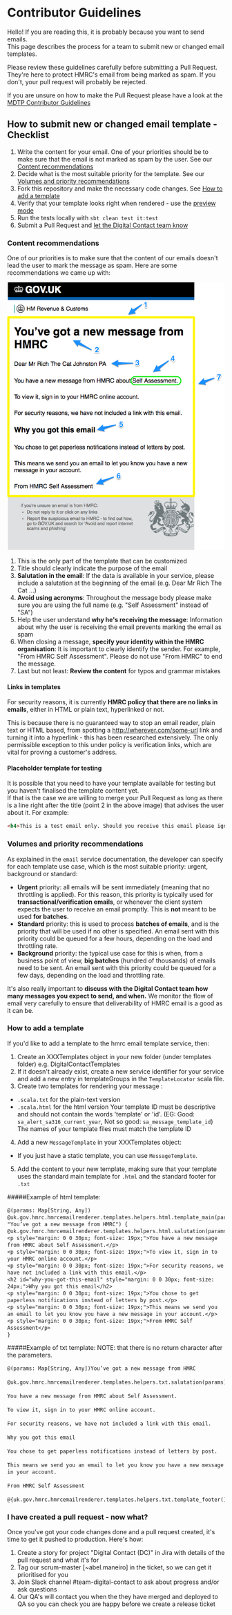 # Contributor Guidelines

Hello! If you are reading this, it is probably because you want to send emails.  
This page describes the process for a team to submit new or changed email templates. 

Please review these guidelines carefully before submitting a Pull Request. 
They're here to protect HMRC's email from being marked as spam. If you don't, your pull request will probably be rejected. 

If you are unsure on how to make the Pull Request please have a look at the [MDTP Contributor Guidelines](https://github.com/hmrc/mdtp-contributor-guidelines/blob/master/CONTRIBUTING.md)

## How to submit new or changed email template - Checklist 

1. Write the content for your email. One of your priorities should be to make sure that the email is not marked as spam by the user. See our [Content recommendations](#content-recommendations)
2. Decide what is the most suitable priority for the template. See our [Volumes and priority recommendations](#volumes-and-priority-recommendations)
3. Fork this repository and make the necessary code changes. See [How to add a template](#how-to-add-a-template)
4. Verify that your template looks right when rendered - use the [preview mode](/README.md#preview-mode)
5. Run the tests locally with `sbt clean test it:test`
6. Submit a Pull Request and [let the Digital Contact team know](#i-have-created-a-pull-request---now-what)


### Content recommendations

One of our priorities is to make sure that the content of our emails doesn't lead the user to mark the message as spam. Here are some recommendations we came up with:

![Alt text](doc/content_guidelines.png?raw=true "Content guidelines")

1. This is the only part of the template that can be customized 
2. Title should clearly indicate the purpose of the email
3. **Salutation in the email**: If the data is available in your service, please include a salutation at the beginning of the email (e.g. Dear Mr Rich The Cat ...)
4. **Avoid using acronyms**: Throughout the message body please make sure you are using the full name (e.g. "Self Assessment" instead of "SA")
5. Help the user understand **why he's receiving the message**: Information about why the user is receiving the email prevents marking the email as spam
6. When closing a message, **specify your identity within the HMRC organisation**: It is important to clearly identify the sender. For example, "From HMRC Self Assessment". Please do not use "From HMRC" to end the message.
7. Last but not least: **Review the content** for typos and grammar mistakes


#### Links in templates

For security reasons, it is currently **HMRC policy that there are no links in emails**, either in HTML or plain text, hyperlinked or not.

This is because there is no guaranteed way to stop an email reader, plain text or HTML based, from spotting a http://wherever.com/some-url link and turning it into a hyperlink - this has been researched extensively. The only permissible exception to this under policy is verification links, which are vital for proving a customer's address.

#### Placeholder template for testing
It is possible that you need to have your template available for testing but you haven't finalised the template content yet.  
If that is the case we are willing to merge your Pull Request as long as there is a line right after the title (point 2 in the above image) that advises the user about it.
For example:
```html
<h4>This is a test email only. Should you receive this email please ignore it</h4>
```

### Volumes and priority recommendations

As explained in the `email` service documentation, the developer can specify for each template use case, which is the most suitable priority: urgent, background or standard:

- **Urgent** priority: all emails will be sent immediately (meaning that no throttling is applied). For this reason, this priority is typically used for **transactional/verification emails**, or whenever the client system expects the user to receive an email promptly. This is **not** meant to be used **for batches**.
- **Standard** priority: this is used to process **batches of emails**, and is the priority that will be used if no other is specified. An email sent with this priority could be queued for a few hours, depending on the load and throttling rate.
- **Background** priority: the typical use case for this is when, from a business point of view, **big batches** (hundred of thousands) of emails need to be sent. An email sent with this priority could be queued for a few days, depending on the load and throttling rate.

It's also really important to **discuss with the Digital Contact team how many messages you expect to send, and when.** We monitor the flow of email very carefully to ensure that deliverability of HMRC email is a good as it can be.


### How to add a template

If you'd like to add a template to the hmrc email template service, then:

1. Create an XXXTemplates object in your new folder (under templates folder) e.g. DigitalContactTemplates
2. If it doesn't already exist, create a new service identifier for your service and add a new entry in templateGroups in the `TemplateLocator` scala file.
4. Create two templates for rendering your message :
  * `.scala.txt` for the plain-text version
  * `.scala.html` for the html version
  Your template ID must be descriptive and should not contain the words 'template' or 'id'. (EG: Good: `sa_alert_sa316_current_year`, Not so good: `sa_message_template_id`)
  The names of your template files must match the template ID
4. Add a new `MessageTemplate` in your XXXTemplates object: 
  * If you just have a static template, you can use `MessageTemplate`. 
5. Add the content to your new template, making sure that your template uses the standard main template for `.html` and the standard footer for `.txt`

#####Example of html template:
```
@(params: Map[String, Any])
@uk.gov.hmrc.hmrcemailrenderer.templates.helpers.html.template_main(params, "You’ve got a new message from HMRC") {
@uk.gov.hmrc.hmrcemailrenderer.templates.helpers.html.salutation(params)
<p style="margin: 0 0 30px; font-size: 19px;">You have a new message from HMRC about Self Assessment.</p>
<p style="margin: 0 0 30px; font-size: 19px;">To view it, sign in to your HMRC online account.</p>
<p style="margin: 0 0 30px; font-size: 19px;">For security reasons, we have not included a link with this email.</p>
<h2 id="why-you-got-this-email" style="margin: 0 0 30px; font-size: 24px;">Why you got this email</h2>
<p style="margin: 0 0 30px; font-size: 19px;">You chose to get paperless notifications instead of letters by post.</p>
<p style="margin: 0 0 30px; font-size: 19px;">This means we send you an email to let you know you have a new message in your account.</p>
<p style="margin: 0 0 30px; font-size: 19px;">From HMRC Self Assessment</p>
}
```

#####Example of txt template:
NOTE: that there is no return character after the parameters.
```
@(params: Map[String, Any])You’ve got a new message from HMRC

@uk.gov.hmrc.hmrcemailrenderer.templates.helpers.txt.salutation(params)

You have a new message from HMRC about Self Assessment.

To view it, sign in to your HMRC online account.

For security reasons, we have not included a link with this email.

Why you got this email

You chose to get paperless notifications instead of letters by post.

This means we send you an email to let you know you have a new message in your account.

From HMRC Self Assessment

@{uk.gov.hmrc.hmrcemailrenderer.templates.helpers.txt.template_footer()}
```

### I have created a pull request - now what?

Once you've got your code changes done and a pull request created, it's time to get it pushed to production. Here's how:

1. Create a story for project "Digital Contact (DC)" in Jira with details of the pull request and what it's for
2. Tag our scrum-master [~abel.maneiro] in the ticket, so we can get it prioritised for you
3. Join Slack channel #team-digital-contact to ask about progress and/or ask questions
4. Our QA's will contact you when the they have merged and deployed to QA so you can check you are happy before we create a release ticket
